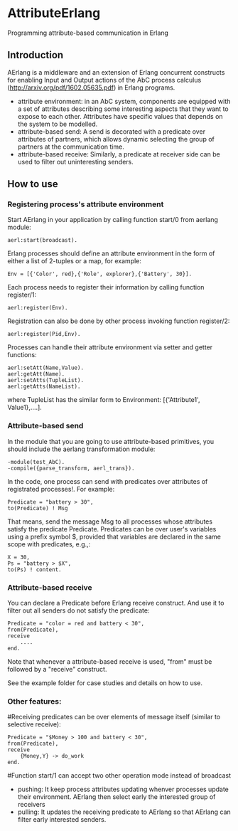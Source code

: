 # AttributeErlang
Programming attribute-based communication in Erlang

## Introduction
AErlang is a middleware and an extension of Erlang concurrent constructs for enabling Input and Output actions of the AbC process calculus (http://arxiv.org/pdf/1602.05635.pdf) in Erlang programs.
* attribute environment: in an AbC system, components are equipped with a set of attributes describing some interesting aspects that they want to expose to each other. Attributes have specific values that depends on the system to be modelled.
* attribute-based send: A send is decorated with a predicate over attributes of partners, which allows dynamic selecting the group of partners at the communication time.
* attribute-based receive: Similarly, a predicate at receiver side can be used to filter out uninteresting senders.

## How to use

### Registering process's attribute environment
Start AErlang in your application by calling function start/0 from aerlang module:

    aerl:start(broadcast).

Erlang processes should define an attribute environment in the form of either a list of 2-tuples or a map, for example:

    Env = [{'Color', red},{'Role', explorer},{'Battery', 30}].

Each process needs to register their information by calling function register/1:

    aerl:register(Env).

Registration can also be done by other process invoking function register/2:

    aerl:register(Pid,Env).    

Processes can handle their attribute environment via setter and getter functions:

    aerl:setAtt(Name,Value).
    aerl:getAtt(Name).
    aerl:setAtts(TupleList).
    aerl:getAtts(NameList).

where TupleList has the similar form to Environment: [{'Attribute1', Value1},....].

### Attribute-based send
In the module that you are going to use attribute-based primitives, you should include the aerlang transformation module:

    -module(test_AbC).
    -compile({parse_transform, aerl_trans}).

In the code, one process can send with predicates over attributes of registrated processes!. For example:

    Predicate = "battery > 30",
    to(Predicate) ! Msg
That means, send the message Msg to all processes whose attributes satisfy the predicate Predicate.
Predicates can be over user's variables using a prefix symbol $, provided that variables are declared in the same scope with predicates, e.g.,:
    
    X = 30,
    Ps = "battery > $X",
    to(Ps) ! content.

### Attribute-based receive 
You can declare a Predicate before Erlang receive construct. And use it to filter out all senders do not satisfy the predicate:

    Predicate = "color = red and battery < 30",
    from(Predicate),
    receive
        ....
    end.
Note that whenever a attribute-based receive is used, "from" must be followed by a "receive" construct.

See the example folder for case studies and details on how to use.

### Other features:
#Receiving predicates can be over elements of message itself (similar to selective receive):
    
    Predicate = "$Money > 100 and battery < 30",
    from(Predicate),
    receive
        {Money,Y} -> do_work
    end.

#Function start/1 can accept two other operation mode instead of broadcast
- pushing: It keep process attributes updating whenver processes update their environment. AErlang then select early the interested group of receivers
- pulling: It updates the receiving predicate to AErlang so that AErlang can filter early interested senders.

